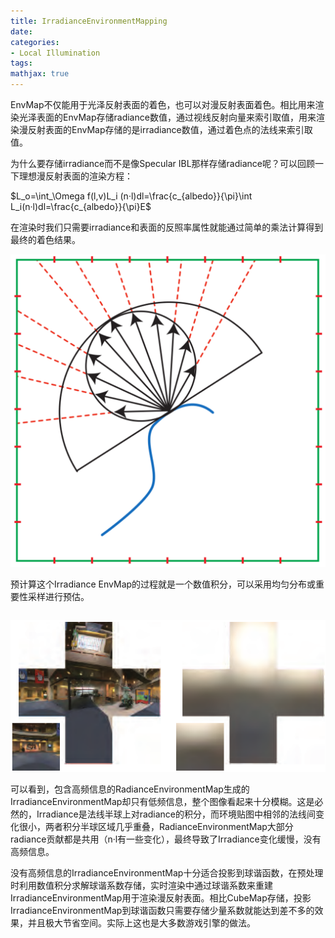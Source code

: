 ```yaml
---
title: IrradianceEnvironmentMapping
date: 
categories:
- Local Illumination
tags:
mathjax: true
---
```


EnvMap不仅能用于光泽反射表面的着色，也可以对漫反射表面着色。相比用来渲染光泽表面的EnvMap存储radiance数值，通过视线反射向量来索引取值，用来渲染漫反射表面的EnvMap存储的是irradiance数值，通过着色点的法线来索引取值。

为什么要存储irradiance而不是像Specular IBL那样存储radiance呢？可以回顾一下理想漫反射表面的渲染方程：

$L_o=\int_\Omega f(l,v)L_i (n·l)dl=\frac{c_{albedo}}{\pi}\int L_i(n·l)dl=\frac{c_{albedo}}{\pi}E$

在渲染时我们只需要irradiance和表面的反照率属性就能通过简单的乘法计算得到最终的着色结果。

![calculate](IrradianceEnvironmentMapping/CalculateIrradianceEnvMap.png)

预计算这个Irradiance EnvMap的过程就是一个数值积分，可以采用均匀分布或重要性采样进行预估。

```CG

```

![irEnvMap](IrradianceEnvironmentMapping/IrradianceEnvMap.png)

可以看到，包含高频信息的RadianceEnvironmentMap生成的IrradianceEnvironmentMap却只有低频信息，整个图像看起来十分模糊。这是必然的，Irradiance是法线半球上对radiance的积分，而环境贴图中相邻的法线间变化很小，两者积分半球区域几乎重叠，RadianceEnvironmentMap大部分radiance贡献都是共用（n·l有一些变化），最终导致了Irradiance变化缓慢，没有高频信息。

没有高频信息的IrradianceEnvironmentMap十分适合投影到球谐函数，在预处理时利用数值积分求解球谐系数存储，实时渲染中通过球谐系数来重建IrradianceEnvironmentMap用于渲染漫反射表面。相比CubeMap存储，投影IrradianceEnvironmentMap到球谐函数只需要存储少量系数就能达到差不多的效果，并且极大节省空间。实际上这也是大多数游戏引擎的做法。


